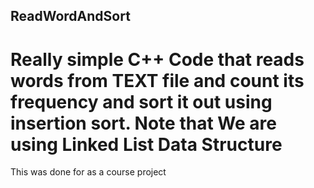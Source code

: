 ## ReadWordAndSort 

# Really simple C++ Code that reads words from TEXT file and count its frequency and sort it out using insertion sort. Note that We are using Linked List Data Structure

This was done for as a course project 
